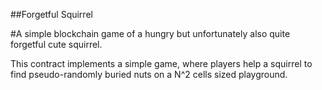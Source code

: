 ##Forgetful Squirrel

#A simple blockchain game of a hungry but unfortunately also quite forgetful cute squirrel.

This contract implements a simple game, where players help a squirrel to find pseudo-randomly buried nuts on a N^2 cells sized playground.
